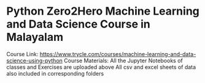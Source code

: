 # Python Zero2Hero Machine Learning and Data Science Course in Malayalam

Course Link: https://www.trycle.com/courses/machine-learning-and-data-science-using-python
Course Materials:
              All the Jupyter Notebooks of classes and Exercises are uploaded above
              All csv and excel sheets of data also included in corresponding folders
